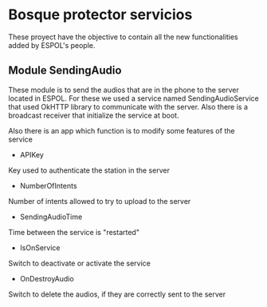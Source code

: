 # Bosque protector servicios

These proyect have the objective to contain all the new functionalities added by ESPOL's people.

## Module SendingAudio

These module is to send the audios that are in the phone to the server located in ESPOL. For these we used a service named SendingAudioService that used 
OkHTTP library to communicate with the server. Also there is a broadcast receiver that initialize the service at boot.

Also there is an app which function is to modify some features of the service

* APIKey

Key used to authenticate the station in the server

* NumberOfIntents

Number of intents allowed to try to upload to the server

* SendingAudioTime

Time between the service is "restarted"

* IsOnService

Switch to deactivate or activate the service

* OnDestroyAudio

Switch to delete the audios, if they are correctly sent to the server